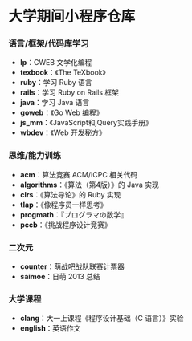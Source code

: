 # 大学期间小程序仓库

### 语言/框架/代码库学习

* **lp**：CWEB 文学化编程
* **texbook**：《The TeXbook》
* **ruby**：学习 Ruby 语言
* **rails**：学习 Ruby on Rails 框架
* **java**：学习 Java 语言
* **goweb**：《Go Web 编程》
* **js_mm**：《JavaScript和jQuery实践手册》
* **wbdev**：《Web 开发秘方》

### 思维/能力训练

* **acm**：算法竞赛 ACM/ICPC 相关代码
* **algorithms**：《算法（第4版）》的 Java 实现
* **clrs**：《算法导论》的 Ruby 实现
* **tlap**：《像程序员一样思考》
* **progmath**：『プログラマの数学』
* **pccb**：《挑战程序设计竞赛》

### 二次元

* **counter**：萌战吧战队联赛计票器
* **saimoe**：日萌 2013 总结

### 大学课程

* **clang**：大一上课程《程序设计基础（C 语言）》实验
* **english**：英语作文
